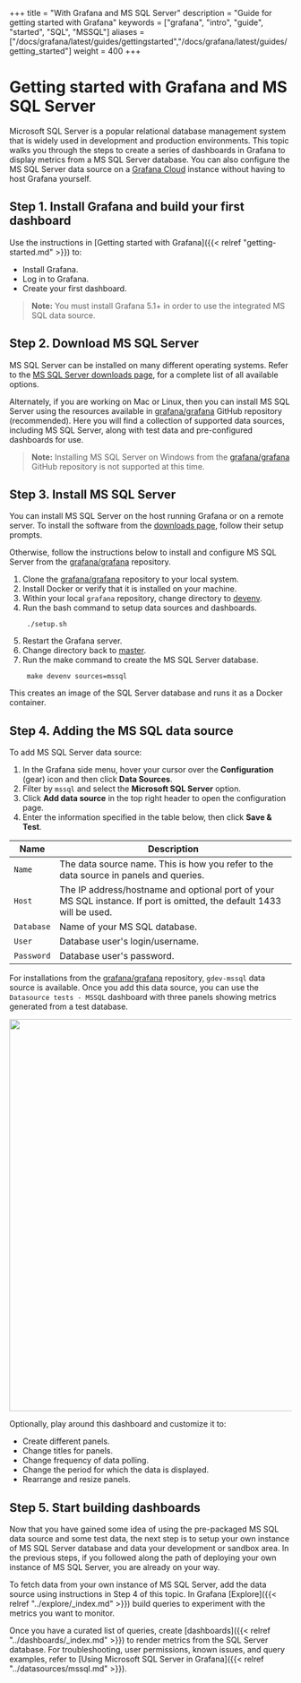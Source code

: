 +++
title = "With Grafana and MS SQL Server"
description = "Guide for getting started with Grafana"
keywords = ["grafana", "intro", "guide", "started", "SQL", "MSSQL"]
aliases = ["/docs/grafana/latest/guides/gettingstarted","/docs/grafana/latest/guides/getting_started"]
weight = 400
+++

# Getting started with Grafana and MS SQL Server

Microsoft SQL Server is a popular relational database management system that is widely used in development and production environments. This topic walks you through the steps to create a series of dashboards in Grafana to display metrics from a MS SQL Server database. You can also configure the MS SQL Server data source on a [Grafana Cloud](https://grafana.com/docs/grafana-cloud/) instance without having to host Grafana yourself.
## Step 1. Install Grafana and build your first dashboard

Use the instructions in [Getting started with Grafana]({{< relref "getting-started.md" >}}) to:
- Install Grafana.
- Log in to Grafana.
- Create your first dashboard.
> **Note:** You must install Grafana 5.1+ in order to use the integrated MS SQL data source.

## Step 2. Download MS SQL Server

MS SQL Server can be installed on many different operating systems. Refer to the [MS SQL Server downloads page](https://www.microsoft.com/en-us/sql-server/sql-server-downloads), for a complete list of all available options.

Alternately, if you are working on Mac or Linux, then you can install MS SQL Server using the resources available in [grafana/grafana](https://github.com/grafana/grafana) GitHub repository (recommended). Here you will find a collection of supported data sources, including MS SQL Server, along with test data and pre-configured dashboards for use.

> **Note:** Installing MS SQL Server on Windows from the [grafana/grafana](https://github.com/grafana/grafana/tree/master/devenv) GitHub repository is not supported at this time.

## Step 3. Install MS SQL Server

You can install MS SQL Server on the host running Grafana or on a remote server. To install the software from the [downloads page](https://www.microsoft.com/en-us/sql-server/sql-server-downloads), follow their setup prompts.

Otherwise, follow the instructions below to install and configure MS SQL Server from the [grafana/grafana](https://github.com/grafana/grafana/tree/master) repository.

1. Clone the [grafana/grafana](https://github.com/grafana/grafana/tree/master) repository to your local system.
1. Install Docker or verify that it is installed on your machine.
1. Within your local `grafana` repository, change directory to [devenv](https://github.com/grafana/grafana/tree/master/devenv).
1. Run the bash command to setup data sources and dashboards.
   ```
    ./setup.sh
   ```
1. Restart the Grafana server.
1. Change directory back to [master](https://github.com/grafana/grafana/tree/master/devenv).
1. Run the make command to create the MS SQL Server database.
   ```
    make devenv sources=mssql
   ```
This creates an image of the SQL Server database and runs it as a Docker container.

## Step 4. Adding the MS SQL data source

To add MS SQL Server data source:

1. In the Grafana side menu, hover your cursor over the **Configuration** (gear) icon and then click **Data Sources**.
1. Filter by `mssql` and select the **Microsoft SQL Server** option.
2. Click **Add data source** in the top right header to open the configuration page.
3. Enter the information specified in the table below, then click **Save & Test**.
   
 Name           | Description
------------   | -------------
`Name`         | The data source name. This is how you refer to the data source in panels and queries.
`Host`         | The IP address/hostname and optional port of your MS SQL instance. If port is omitted, the default 1433 will be used.
`Database`     | Name of your MS SQL database.
`User`         | Database user's login/username.
`Password`     | Database user's password. 

For installations from the [grafana/grafana](https://github.com/grafana/grafana/tree/master) repository, `gdev-mssql` data source is available. Once you add this data source, you can use the `Datasource tests - MSSQL` dashboard with three panels showing metrics generated from a test database.

<img src="/img/docs/getting-started/gdev-sql-dashboard.png" class="no-shadow" width="700px">

Optionally, play around this dashboard and customize it to:
- Create different panels.
- Change titles for panels.
- Change frequency of data polling.
- Change the period for which the data is displayed.
- Rearrange and resize panels.
## Step 5. Start building dashboards

Now that you have gained some idea of using the pre-packaged MS SQL data source and some test data, the next step is to setup your own instance of MS SQL Server database and data your development or sandbox area. In the previous steps, if you followed along the path of deploying your own instance of MS SQL Server, you are already on your way.

To fetch data from your own instance of MS SQL Server, add the data source using instructions in Step 4 of this topic. In Grafana [Explore]({{< relref "../explore/_index.md" >}}) build queries to experiment with the metrics you want to monitor.
  
Once you have a curated list of queries, create [dashboards]({{< relref "../dashboards/_index.md" >}}) to render metrics from the SQL Server database. For troubleshooting, user permissions, known issues, and query examples, refer to [Using Microsoft SQL Server in Grafana]({{< relref "../datasources/mssql.md" >}}).
